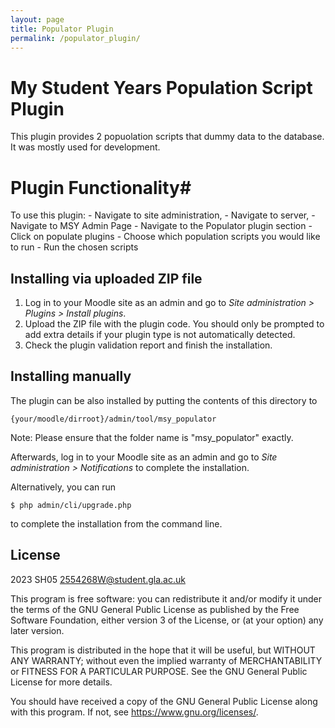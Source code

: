 ```yaml
---
layout: page
title: Populator Plugin 
permalink: /populator_plugin/
---
```


# My Student Years Population Script Plugin #

This plugin provides 2 popuolation scripts that dummy data to the database. It was mostly used for development.

# Plugin Functionality#
To use this plugin:
    - Navigate to site administration, 
    - Navigate to server, 
    - Navigate to MSY Admin Page
    - Navigate to the Populator plugin section 
    - Click on populate plugins
    - Choose which population scripts you would like to run
    - Run the chosen scripts 

## Installing via uploaded ZIP file ##

1. Log in to your Moodle site as an admin and go to _Site administration >
   Plugins > Install plugins_.
2. Upload the ZIP file with the plugin code. You should only be prompted to add
   extra details if your plugin type is not automatically detected.
3. Check the plugin validation report and finish the installation.

## Installing manually ##

The plugin can be also installed by putting the contents of this directory to

    {your/moodle/dirroot}/admin/tool/msy_populator

Note: Please ensure that the folder name is "msy_populator" exactly.

Afterwards, log in to your Moodle site as an admin and go to _Site administration >
Notifications_ to complete the installation.

Alternatively, you can run

    $ php admin/cli/upgrade.php

to complete the installation from the command line.

## License ##

2023 SH05 <2554268W@student.gla.ac.uk>

This program is free software: you can redistribute it and/or modify it under
the terms of the GNU General Public License as published by the Free Software
Foundation, either version 3 of the License, or (at your option) any later
version.

This program is distributed in the hope that it will be useful, but WITHOUT ANY
WARRANTY; without even the implied warranty of MERCHANTABILITY or FITNESS FOR A
PARTICULAR PURPOSE.  See the GNU General Public License for more details.

You should have received a copy of the GNU General Public License along with
this program.  If not, see <https://www.gnu.org/licenses/>.
